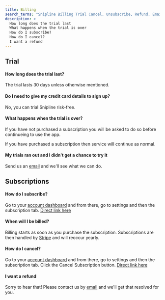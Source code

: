 ```yaml
---
title: Billing
search_terms: "Snipline Billing Trial Cancel, Unsubscribe, Refund, Email"
description: >
  How long does the trial last
  What happens when the trial is over
  How do I subscribe?
  How do I cancel?
  I want a refund
---
```


## Trial

#### How long does the trial last?

The trial lasts 30 days unless otherwise mentioned.

#### Do I need to give my credit card details to sign up?

No, you can trial Snipline risk-free.

#### What happens when the trial is over?

If you have not purchased a subscription you will be asked to do so before continueing to use the app.

If you have purchased a subscription then service will continue as normal.

#### My trials ran out and I didn't get a chance to try it

Send us an [email](mailto:hello@snipline.io) and we'll see what we can do.


## Subscriptions

#### How do I subscribe?

Go to your [account dashboard](https://account.snipline.io) and from there, go to settings and then the subscription tab. [Direct link here](https://account.snipline.io/settings#/subscription)

#### When will I be billed?

Billing starts as soon as you purchase the subscription. Subscriptions are then handled by [Stripe](http://stripe.com/) and will reoccur yearly.

#### How do I cancel?

Go to your [account dashboard](https://account.snipline.io) and from there, go to settings and then the subscription tab. Click the Cancel Subscription button. [Direct link here](https://account.snipline.io/settings#/subscription)

#### I want a refund

Sorry to hear that! Please contact us by [email](mailto:hello@snipline.io) and we'll get that resolved for you.